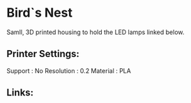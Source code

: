 # Bird`s Nest

Samll, 3D printed housing to hold the LED lamps linked below.

## Printer Settings:

Support 	:	No
Resolution	:	0.2
Material	:	PLA

## Links:

